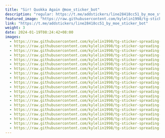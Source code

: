 ```yaml
---
title: "Sir! Quokka Again @moe_sticker_bot"
description: "regular: https://t.me/addstickers/line28418cc51_by_moe_sticker_bot"
featured_image: "https://raw.githubusercontent.com/kylelin1998/tg-sticker-spreading-worldwide-images/main/img/043e19b4-8603-4cc8-a917-5bde64358a0a.jpg"
link: "https://t.me/addstickers/line28418cc51_by_moe_sticker_bot"
weight: 3
date: 2024-01-19T08:24:42+08:00
images:
  - https://raw.githubusercontent.com/kylelin1998/tg-sticker-spreading-worldwide-images/main/img/043e19b4-8603-4cc8-a917-5bde64358a0a.jpg
  - https://raw.githubusercontent.com/kylelin1998/tg-sticker-spreading-worldwide-images/main/img/80ab8f10-8137-4cce-875b-53c7591e9653.jpg
  - https://raw.githubusercontent.com/kylelin1998/tg-sticker-spreading-worldwide-images/main/img/29a96e69-fe97-4d7f-8e9d-4536e30d34b4.jpg
  - https://raw.githubusercontent.com/kylelin1998/tg-sticker-spreading-worldwide-images/main/img/6feb5ba9-b2e2-49e2-9336-561e8a65e8b2.jpg
  - https://raw.githubusercontent.com/kylelin1998/tg-sticker-spreading-worldwide-images/main/img/45a2dab0-741c-4ff6-a030-49033379f2f9.jpg
  - https://raw.githubusercontent.com/kylelin1998/tg-sticker-spreading-worldwide-images/main/img/1d5bdfe2-9121-4e42-85cd-783ad109e4c3.jpg
  - https://raw.githubusercontent.com/kylelin1998/tg-sticker-spreading-worldwide-images/main/img/708331d3-202e-46e0-b981-ca2e8b216516.jpg
  - https://raw.githubusercontent.com/kylelin1998/tg-sticker-spreading-worldwide-images/main/img/11f95110-6393-4e7f-b622-0ae5ce42158d.jpg
  - https://raw.githubusercontent.com/kylelin1998/tg-sticker-spreading-worldwide-images/main/img/21c03ebd-bb64-43b4-9b0a-5c420f012cd3.jpg
  - https://raw.githubusercontent.com/kylelin1998/tg-sticker-spreading-worldwide-images/main/img/a88f81af-731f-467c-a011-2932d9fc0143.jpg
  - https://raw.githubusercontent.com/kylelin1998/tg-sticker-spreading-worldwide-images/main/img/5c98350b-f7d8-4658-8821-c9a041b2c2c0.jpg
  - https://raw.githubusercontent.com/kylelin1998/tg-sticker-spreading-worldwide-images/main/img/ce3c5352-4707-4ee4-b93e-070fd7989b40.jpg
  - https://raw.githubusercontent.com/kylelin1998/tg-sticker-spreading-worldwide-images/main/img/3fbad96d-a163-4eb1-9024-ceaaa2b9a87f.jpg
  - https://raw.githubusercontent.com/kylelin1998/tg-sticker-spreading-worldwide-images/main/img/e565683f-4079-488f-8502-0880bd071f0a.jpg
  - https://raw.githubusercontent.com/kylelin1998/tg-sticker-spreading-worldwide-images/main/img/0b5113f8-8159-4ac0-9e66-a4ee907a3758.jpg
  - https://raw.githubusercontent.com/kylelin1998/tg-sticker-spreading-worldwide-images/main/img/294f5323-9013-4696-ad3e-69ce21d1bba3.jpg
  - https://raw.githubusercontent.com/kylelin1998/tg-sticker-spreading-worldwide-images/main/img/816adc5a-dd76-40a2-a716-10d43696fa40.jpg
  - https://raw.githubusercontent.com/kylelin1998/tg-sticker-spreading-worldwide-images/main/img/c80af000-57e8-4c25-b0e4-d29b436fd380.jpg
  - https://raw.githubusercontent.com/kylelin1998/tg-sticker-spreading-worldwide-images/main/img/e8fe3c96-7d20-4871-880d-36bd70a84088.jpg
  - https://raw.githubusercontent.com/kylelin1998/tg-sticker-spreading-worldwide-images/main/img/62acc607-4caa-4358-8984-e2116b1cc28d.jpg
---
```

